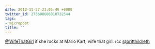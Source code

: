 ```yaml
---
date: 2012-11-27 21:05:49 +0000
twitter_id: 273608606010732544
tags:
- micropost
title: ''
---
```


[@WifeThatGirl](https://twitter.com/WifeThatGirl) if she rocks at Mario Kart, wife that girl. /cc [@britthildreth](https://twitter.com/britthildreth)
